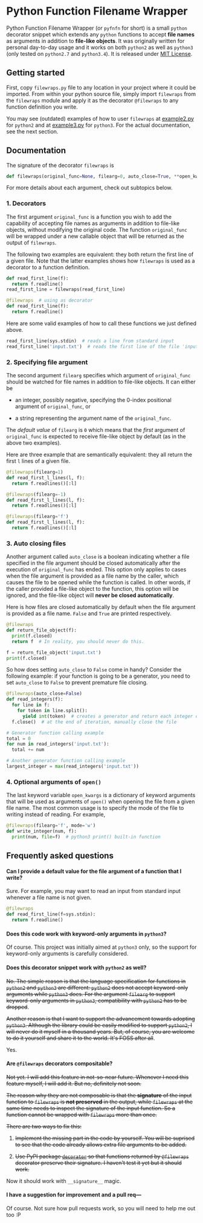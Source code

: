 # Python Function Filename Wrapper

Python Function Filename Wrapper (or `pyfnfn` for short) is a small `python` decorator snippet which extends any `python` functions to accept **file names** as arguments in addition to **file-like objects**. It was originally written for personal day-to-day usage and it works on both `python2` as well as `python3` (only tested on `python2.7` and `python3.4`). It is released under [MIT License](LICENSE).


## Getting started

First, copy `filewraps.py` file to any location in your project where it could be imported. From within your python source file, simply import `filewraps` from the `filewraps` module and apply it as the decorator `@filewraps` to any function definition you write.

You may see (outdated) examples of how to user `filewraps` at [example2.py](./example2.py) for `python2` and at [example3.py](./example3.py) for `python3`. For the actual documentation, see the next section.


## Documentation

The signature of the decorator `filewraps` is

```python
def filewraps(original_func=None, filearg=0, auto_close=True, **open_kwargs):
```

For more details about each argument, check out subtopics below.

### 1. Decorators

The first argument `original_func` is a function you wish to add the capability of accepting file names as arguments in addition to file-like objects, without modifying the original code. The function `original_func` will be wrapped under a new callable object that will be returned as the output of `filewraps`.

The following two examples are equivalent: they both return the first line of a given file. Note that the latter examples shows how `filewraps` is used as a decorator to a function definition.

```python
def read_first_line(f):
  return f.readline()
read_first_line = filewraps(read_first_line)
```

```python
@filewraps  # using as decorator
def read_first_line(f):
  return f.readline()
```

Here are some valid examples of how to call these functions we just defined above.

```python
read_first_line(sys.stdin)  # reads a line from standard input
read_first_line('input.txt')  # reads the first line of the file 'input.txt'
```

### 2. Specifying file argument

The second argument `filearg` specifies which argument of `original_func` should be watched for file names in addition to file-like objects. It can either be

- an integer, possibly negative, specifying the 0-index positional argument of `original_func`, or

- a string representing the argument name of the `original_func`.

The _default value_ of `filearg` is `0` which means that the _first_ argument of `original_func` is expected to receive file-like object by default (as in the above two examples).

Here are three example that are semantically equivalent: they all return the first `l` lines of a given file.

```python
@filewraps(filearg=1)
def read_first_l_lines(l, f):
  return f.readlines()[:l]
```

```python
@filewraps(filearg=-1)
def read_first_l_lines(l, f):
  return f.readlines()[:l]
```

```python
@filewraps(filearg='f')
def read_first_l_lines(l, f):
  return f.readlines()[:l]
```

### 3. Auto closing files

Another argument called `auto_close` is a boolean indicating whether a file specified in the file argument should be closed automatically after the execution of `original_func` has ended. This option only applies to cases when the file argument is provided as a file name by the caller, which causes the file to be opened while the function is called. In other words, if the caller provided a file-like object to the function, this option will be ignored, and the file-like object will **never be closed automatically**.

Here is how files are closed automatically by default when the file argument is provided as a file name. `False` and `True` are printed respectively.

```python
@filewraps
def return_file_object(f):
  print(f.closed)
  return f  # In reality, you should never do this.

f = return_file_object('input.txt')
print(f.closed)
```

So how does setting `auto_close` to `False` come in handy? Consider the following example: if your function is going to be a generator, you need to set `auto_close` to `False` to prevent premature file closing.

```python
@filewraps(auto_close=False)
def read_integers(f):
  for line in f:
    for token in line.split():
      yield int(token)  # creates a generator and return each integer one by one
  f.close()  # at the end of iteration, manually close the file

# Generator function calling example
total = 0
for num in read_integers('input.txt'):
  total += num

# Another generator function calling example
largest_integer = max(read_integers('input.txt'))
```

### 4. Optional arguments of `open()`

The last keyword variable `open_kwargs` is a dictionary of keyword arguments that will be used as arguments of `open()` when opening the file from a given file name. The most common usage is to specify the mode of the file to writing instead of reading. For example,

```python
@filewraps(filearg='f', mode='w')
def write_integer(num, f):
  print(num, file=f)  # python3 print() built-in function
```

## Frequently asked questions

#### Can I provide a default value for the file argument of a function that I write?

Sure. For example, you may want to read an input from standard input whenever a file name is not given.

```python
@filewraps
def read_first_line(f=sys.stdin):
  return f.readline()
```

#### Does this code work with keyword-only arguments in `python3`?

Of course. This project was initially aimed at `python3` only, so the support for keyword-only arguments is carefully considered.

#### Does this decorator snippet work with `python2` as well?

<del>No. The simple reason is that the language specification for functions in `python2` and `python3` are different: `python2` does not accept keyword-only arguments while `python3` does. For the argument `filearg` to support keyword-only arguments in `python3`, compatibility with `python2` has to be dropped</del>.

<del>Another reason is that I want to support the advancement towards adopting `python3`. Although the library could be easily modified to support `python2`, I will never do it myself in a thousand years. But, of course, you are welcome to do it yourself and share it to the world. It's FOSS after all</del>.

Yes.

#### Are `@filewraps` decorators compositable?

<del>Not yet. I will add this feature in not-so-near future. Whenever I need this feature myself, I will add it. But no, definitely not soon.</del>

<del>The reason why they are not composable is that the **signature** of the input function to `filewraps` is **not preserved** in the output, while `filewraps` at the same time needs to inspect the signature of the input function. So a function cannot be wrapped with `filewraps` more than once.</del>

<del>There are two ways to fix this:</del>

1.  <del>Implement the missing part in the code by yourself. You will be suprised to see that the code already allows extra file arguments to be added.</del>

2.  <del>Use PyPI package [`decorator`](https://pypi.python.org/pypi/decorator) so that functions returned by `@filewraps` decorator preserve their signature. I haven't test it yet but it should work.</del>

Now it should work with `__signature__` magic.

#### I have a suggestion for improvement and a pull req&mdash; ####

Of course. Not sure how pull requests work, so you will need to help me out too :P
